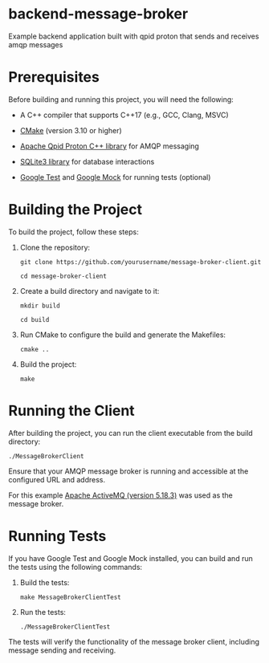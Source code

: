 # backend-message-broker
Example backend application built with qpid proton that sends and receives amqp messages

# Prerequisites
Before building and running this project, you will need the following:

* A C++ compiler that supports C++17 (e.g., GCC, Clang, MSVC)

* [CMake](https://cmake.org/) (version 3.10 or higher)

* [Apache Qpid Proton C++ library](https://qpid.apache.org/proton/index.html) for AMQP messaging

* [SQLite3 library](https://www.sqlite.org/) for database interactions

* [Google Test](https://github.com/google/googletest) and [Google Mock](https://github.com/google/googletest/tree/main/googlemock) for running tests (optional)

# Building the Project

To build the project, follow these steps:

1. Clone the repository:
   
   `git clone https://github.com/yourusername/message-broker-client.git`
   
   `cd message-broker-client`

3. Create a build directory and navigate to it:

   `mkdir build`
   
   `cd build`

4. Run CMake to configure the build and generate the Makefiles:

   `cmake ..`

5. Build the project:

   `make`

# Running the Client

After building the project, you can run the client executable from the build directory:

   `./MessageBrokerClient`

Ensure that your AMQP message broker is running and accessible at the configured URL and address.

For this example [Apache ActiveMQ (version 5.18.3)](https://activemq.apache.org/components/classic/download/) was used as the message broker.

# Running Tests

If you have Google Test and Google Mock installed, you can build and run the tests using the following commands:

1. Build the tests:

   `make MessageBrokerClientTest`

2. Run the tests:

   `./MessageBrokerClientTest`

The tests will verify the functionality of the message broker client, including message sending and receiving.


